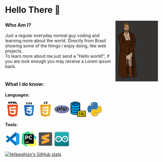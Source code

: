 <h1>Hello There 👋</h1>
<img align="right" alt="GIF" src="https://github.com/felipeghizo/icones/blob/main/obi-wan.gif?raw=true" width="140" height="200" />

<h3>Who Am I?</h3>
Just a regular everyday normal guy coding and learning more about the world. 
Directly from Brasil showing some of the things i enjoy doing, like web projects. 
<br />
To learn more about me just send a "Hello world!", if you are look enough you may receive a Lorem ipsum back.
<br />
<br />
<h3>What I do know:</h3>

**Languages:**  

<code><img height="50" src="https://github.com/felipeghizo/icones/blob/main/html5-icon-1.png"></code>
<code><img height="50" src="https://github.com/felipeghizo/icones/blob/main/css3-icon.png"></code>
<code><img height="50" src="https://github.com/felipeghizo/icones/blob/main/js-icon.png"></code>
<code><img height="50" src="https://github.com/felipeghizo/icones/blob/main/php-icon.png"></code>
<code><img height="50" src="https://github.com/felipeghizo/icones/blob/main/sql-icon.png"></code>
<code><img height="50" src="https://github.com/felipeghizo/icones/blob/main/python-icon.png"></code>

**Tools:**

<code><img height="50" src="https://github.com/felipeghizo/icones/blob/main/vscode-icon.png"></code>
<code><img height="50" src="https://github.com/felipeghizo/icones/blob/main/pycharm-icon.png"></code>
<code><img height="50" src="https://github.com/felipeghizo/icones/blob/main/sublime-icon.png"></code>
<code><img height="50" src="https://github.com/felipeghizo/icones/blob/main/arduino-icon.png"></code>

<stats align="right">[![felipeghizo's GitHub stats](https://github-readme-stats.vercel.app/api?username=felipeghizo&show_icons=true&theme=merko)](https://github.com/anuraghazra/github-readme-stats)</stats>
